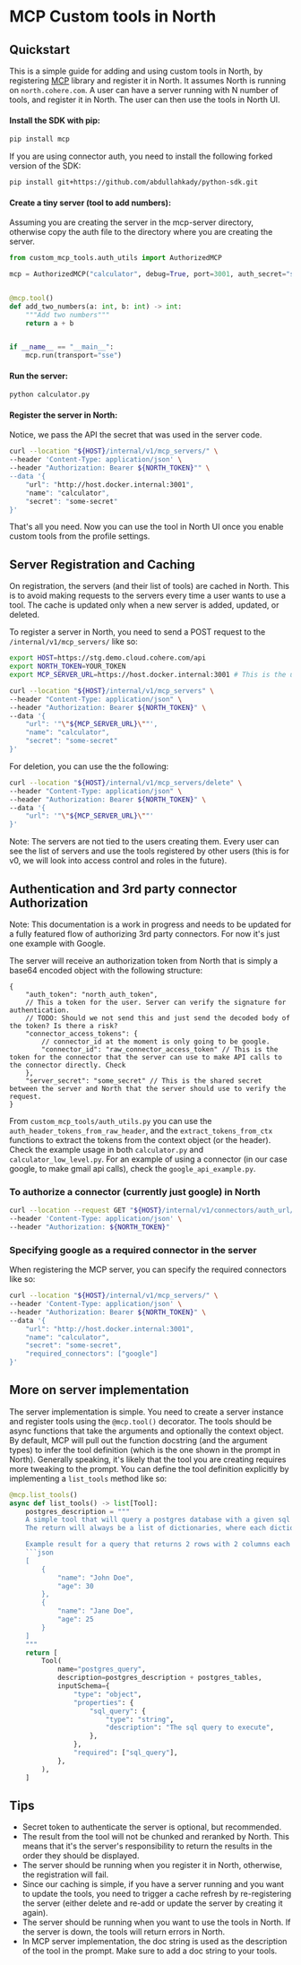 # MCP Custom tools in North

## Quickstart

This is a simple guide for adding and using custom tools in North, by registering [MCP](https://modelcontextprotocol.io/introduction) library and register it in North. It assumes North is running on `north.cohere.com`. A user can have a server running with N number of tools, and register it in North. The user can then use the tools in North UI.

#### Install the SDK with pip:

```bash
pip install mcp
```

If you are using connector auth, you need to install the following forked version of the SDK:
```bash
pip install git+https://github.com/abdullahkady/python-sdk.git
```

#### Create a tiny server (tool to add numbers):

Assuming you are creating the server in the mcp-server directory, otherwise copy the auth file to the directory where you are creating the server.

```python
from custom_mcp_tools.auth_utils import AuthorizedMCP

mcp = AuthorizedMCP("calculator", debug=True, port=3001, auth_secret="some-secret")


@mcp.tool()
def add_two_numbers(a: int, b: int) -> int:
    """Add two numbers"""
    return a + b


if __name__ == "__main__":
    mcp.run(transport="sse")
```

#### Run the server:

```bash
python calculator.py
```

#### Register the server in North:

Notice, we pass the API the secret that was used in the server code.

```bash
curl --location "${HOST}/internal/v1/mcp_servers/" \
--header 'Content-Type: application/json' \
--header "Authorization: Bearer ${NORTH_TOKEN}"" \
--data '{
    "url": "http://host.docker.internal:3001",
    "name": "calculator",
    "secret": "some-secret"
}'
```

That's all you need. Now you can use the tool in North UI once you enable custom tools from the profile settings.

## Server Registration and Caching

On registration, the servers (and their list of tools) are cached in North. This is to avoid making requests to the servers every time a user wants to use a tool. The cache is updated only when a new server is added, updated, or deleted.

To register a server in North, you need to send a POST request to the `/internal/v1/mcp_servers/` like so:

```bash
export HOST=https://stg.demo.cloud.cohere.com/api
export NORTH_TOKEN=YOUR_TOKEN
export MCP_SERVER_URL=https://host.docker.internal:3001 # This is the url of the server you are registering
```

```bash
curl --location "${HOST}/internal/v1/mcp_servers" \
--header "Content-Type: application/json" \
--header "Authorization: Bearer ${NORTH_TOKEN}" \
--data '{
    "url": '"\"${MCP_SERVER_URL}\""',
    "name": "calculator",
    "secret": "some-secret"
}'
```

For deletion, you can use the the following:

```bash
curl --location "${HOST}/internal/v1/mcp_servers/delete" \
--header "Content-Type: application/json" \
--header "Authorization: Bearer ${NORTH_TOKEN}" \
--data '{
    "url": '"\"${MCP_SERVER_URL}\""'
}'
```

Note: The servers are not tied to the users creating them. Every user can see the list of servers and use the tools registered by other users (this is for v0, we will look into access control and roles in the future).

## Authentication and 3rd party connector Authorization

Note: This documentation is a work in progress and needs to be updated for a fully featured flow of authorizing 3rd party connectors. For now it's just one example with Google.


The server will receive an authorization token from North that is simply a base64 encoded object with the following structure:

```jsonc
{
    "auth_token": "north_auth_token",
    // This a token for the user. Server can verify the signature for authentication.
    // TODO: Should we not send this and just send the decoded body of the token? Is there a risk?
    "connector_access_tokens": {
        // connector_id at the moment is only going to be google.
        "connector_id": "raw_connector_access_token" // This is the token for the connector that the server can use to make API calls to the connector directly. Check
    },
    "server_secret": "some_secret" // This is the shared secret between the server and North that the server should use to verify the request.
}
```

From `custom_mcp_tools/auth_utils.py` you can use the `auth_header_tokens_from_raw_header`, and the `extract_tokens_from_ctx` functions to extract the tokens from the context object (or the header). Check the example usage in both `calculator.py` and `calculator_low_level.py`. For an example of using a connector (in our case google, to make gmail api calls), check the `google_api_example.py`.

### To authorize a connector (currently just google) in North

```bash
curl --location --request GET "${HOST}/internal/v1/connectors/auth_url/google" \
--header 'Content-Type: application/json' \
--header "Authorization: ${NORTH_TOKEN}"
```

### Specifying google as a required connector in the server

When registering the MCP server, you can specify the required connectors like so:

```bash
curl --location "${HOST}/internal/v1/mcp_servers/" \
--header 'Content-Type: application/json' \
--header "Authorization: Bearer ${NORTH_TOKEN}" \
--data '{
    "url": "http://host.docker.internal:3001",
    "name": "calculator",
    "secret": "some-secret",
    "required_connectors": ["google"]
}'
```

## More on server implementation

The server implementation is simple. You need to create a server instance and register tools using the `@mcp.tool()` decorator. The tools should be async functions that take the arguments and optionally the context object.
By default, MCP will pull out the function docstring (and the argument types) to infer the tool definition (which is the one shown in the prompt in North). Generally speaking, it's likely that the tool you are creating requires more tweaking to the prompt. You can define the tool definition explicitly by implementing a `list_tools` method like so:

````python
@mcp.list_tools()
async def list_tools() -> list[Tool]:
    postgres_description = """
    A simple tool that will query a postgres database with a given sql query.
    The return will always be a list of dictionaries, where each dictionary represents a row in the database.

    Example result for a query that returns 2 rows with 2 columns each (age/name):
    ```json
    [
        {
            "name": "John Doe",
            "age": 30
        },
        {
            "name": "Jane Doe",
            "age": 25
        }
    ]
    """
    return [
        Tool(
            name="postgres_query",
            description=postgres_description + postgres_tables,
            inputSchema={
                "type": "object",
                "properties": {
                    "sql_query": {
                        "type": "string",
                        "description": "The sql query to execute",
                    },
                },
                "required": ["sql_query"],
            },
        ),
    ]
````

## Tips

- Secret token to authenticate the server is optional, but recommended.
- The result from the tool will not be chunked and reranked by North. This means that it's the server's responsibility to return the results in the order they should be displayed.
- The server should be running when you register it in North, otherwise, the registration will fail.
- Since our caching is simple, if you have a server running and you want to update the tools, you need to trigger a cache refresh by re-registering the server (either delete and re-add or update the server by creating it again).
- The server should be running when you want to use the tools in North. If the server is down, the tools will return errors in North.
- In MCP server implementation, the doc string is used as the description of the tool in the prompt. Make sure to add a doc string to your tools.

